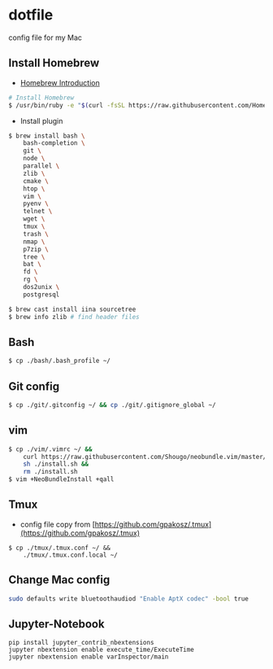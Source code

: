 # dotfile
config file for my Mac

## Install Homebrew
+ [Homebrew Introduction](https://brew.sh/)
```sh
# Install Homebrew
$ /usr/bin/ruby -e "$(curl -fsSL https://raw.githubusercontent.com/Homebrew/install/master/install)"
```

+ Install plugin
```sh
$ brew install bash \
    bash-completion \
    git \
    node \
    parallel \
    zlib \
    cmake \
    htop \
    vim \
    pyenv \
    telnet \
    wget \
    tmux \
    trash \
    nmap \
    p7zip \
    tree \
    bat \
    fd \
    rg \
    dos2unix \
    postgresql

$ brew cast install iina sourcetree
$ brew info zlib # find header files
```

## Bash
```sh
$ cp ./bash/.bash_profile ~/
```

## Git config
```sh
$ cp ./git/.gitconfig ~/ && cp ./git/.gitignore_global ~/
```

## vim
```sh
$ cp ./vim/.vimrc ~/ &&
    curl https://raw.githubusercontent.com/Shougo/neobundle.vim/master/bin/install.sh > install.sh &&
    sh ./install.sh &&
    rm ./install.sh
$ vim +NeoBundleInstall +qall
```

## Tmux
+ config file copy from [https://github.com/gpakosz/.tmux](https://github.com/gpakosz/.tmux)
```
$ cp ./tmux/.tmux.conf ~/ &&
    ./tmux/.tmux.conf.local ~/
```

## Change Mac config
```sh
sudo defaults write bluetoothaudiod "Enable AptX codec" -bool true
```

## Jupyter-Notebook
```
pip install jupyter_contrib_nbextensions
jupyter nbextension enable execute_time/ExecuteTime
jupyter nbextension enable varInspector/main
```
